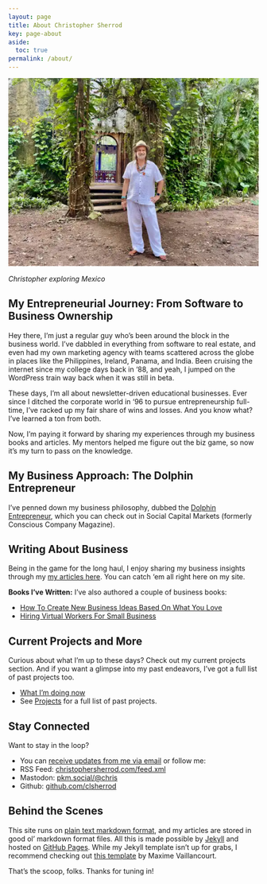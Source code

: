 ```yaml
---
layout: page
title: About Christopher Sherrod
key: page-about
aside:
  toc: true
permalink: /about/
---
```

![image-center](/assets/images/avatar.webp)

*Christopher exploring Mexico*

## My Entrepreneurial Journey: From Software to Business Ownership
Hey there, I’m just a regular guy who’s been around the block in the business world. I’ve dabbled in everything from software to real estate, and even had my own marketing agency with teams scattered across the globe in places like the Philippines, Ireland, Panama, and India. Been cruising the internet since my college days back in ‘88, and yeah, I jumped on the WordPress train way back when it was still in beta.

These days, I’m all about newsletter-driven educational businesses. Ever since I ditched the corporate world in ‘96 to pursue entrepreneurship full-time, I’ve racked up my fair share of wins and losses. And you know what? I’ve learned a ton from both.

Now, I’m paying it forward by sharing my experiences through my business books and articles. My mentors helped me figure out the biz game, so now it’s my turn to pass on the knowledge.

## My Business Approach: The Dolphin Entrepreneur
I’ve penned down my business philosophy, dubbed the [Dolphin Entrepreneur](https://socapglobal.com/2017/08/forget-shark-tank-dolphin-entrepreneur-instead/), which you can check out in Social Capital Markets (formerly Conscious Company Magazine).

## Writing About Business
Being in the game for the long haul, I enjoy sharing my business insights through my [my articles here](https://christophersherrod.com/archive/). You can catch ‘em all right here on my site.

**Books I’ve Written:**
I’ve also authored a couple of business books:
- [How To Create New Business Ideas Based On What You Love](https://amzn.to/3oZlRrW)
- [Hiring Virtual Workers For Small Business](https://amzn.to/2FvAxx9)

## Current Projects and More
Curious about what I’m up to these days? Check out my current projects section. And if you want a glimpse into my past endeavors, I’ve got a full list of past projects too.
- [What I’m doing now](https://christophersherrod.com/now/)
- See [Projects](https://christophersherrod.com/projects) for a full list of past projects.

## Stay Connected
Want to stay in the loop?
- You can [receive updates from me via email](https://christophersherrod.com/newsletter/) or follow me:
- RSS Feed: [christophersherrod.com/feed.xml](https://christophersherrod.com/feed.xml)
- Mastodon: [pkm.social/@chris](https://pkm.social/@chris)
- Github: [github.com/clsherrod](https://github.com/clsherrod)

## Behind the Scenes
This site runs on [plain text markdown format](https://en.wikipedia.org/wiki/Markdown), and my articles are stored in good ol’ markdown format files. All this is made possible by [Jekyll](https://jekyllrb.com/) and hosted on [GitHub Pages](https://pages.github.com). While my Jekyll template isn’t up for grabs, I recommend checking out [this template](https://github.com/maximevaillancourt/digital-garden-jekyll-template)  by Maxime Vaillancourt.

That’s the scoop, folks. Thanks for tuning in!